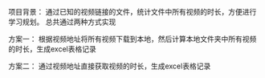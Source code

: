 项目背景：
通过已知的视频链接的文件，统计文件中所有视频的时长，方便进行学习规划。
总共通过两种方式实现

方案一：
根据视频地址将所有视频下载到本地，然后计算本地文件夹中所有视频的时长，生成excel表格记录

方案二：
通过视频地址直接获取视频的时长，生成excel表格记录
